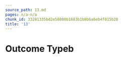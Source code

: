 ```yaml
---
source_path: 13.md
pages: n/a-n/a
chunk_id: 33281335bd2e58800b1683b1b8b6a6eb4f015b28
title: '13'
---
```

# Outcome Typeb
